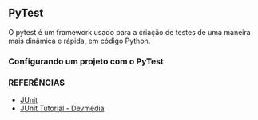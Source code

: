 ## PyTest
O pytest é um framework usado para a criação de testes de uma maneira mais dinâmica e rápida, em código Python.

### Configurando um projeto com o PyTest

### REFERÊNCIAS
- [JUnit](https://junit.org/junit5/)
- [JUnit Tutorial - Devmedia](https://www.devmedia.com.br/junit-tutorial/1432)
